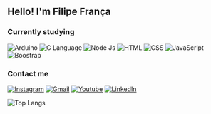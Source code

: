 ## Hello! I'm Filipe França

### Currently studying

![Arduino](https://img.shields.io/badge/Arduino_IDE-00979D?style=for-the-badge&logo=arduino&logoColor=white)
![C Language](https://img.shields.io/badge/C-00599C?style=for-the-badge&logo=c&logoColor=white)
![Node Js](https://img.shields.io/badge/Node.js-43853D?style=for-the-badge&logo=node.js&logoColor=white)
![HTML](https://img.shields.io/badge/HTML5-E34F26?style=for-the-badge&logo=html5&logoColor=white)
![CSS](https://img.shields.io/badge/CSS3-1572B6?style=for-the-badge&logo=css3&logoColor=white)
![JavaScript](https://img.shields.io/badge/JavaScript-F7DF1E?style=for-the-badge&logo=javascript&logoColor=black)
![Boostrap](https://img.shields.io/badge/Bootstrap-563D7C?style=for-the-badge&logo=bootstrap&logoColor=white)




### Contact me

[![Instagram](https://img.shields.io/badge/Instagram-E4405F?style=for-the-badge&logo=instagram&logoColor=white)](https://www.instagram.com/f.franca7/)
[![Gmail](https://img.shields.io/badge/Gmail-D14836?style=for-the-badge&logo=gmail&logoColor=white)](mailto:luisfilipelima08@gmail.com)
[![Youtube](https://img.shields.io/badge/YouTube-FF0000?style=for-the-badge&logo=youtube&logoColor=white)](https://www.youtube.com/channel/UCpR7z-UCul0q2fuamzV-g2A)
[![LinkedIn](https://img.shields.io/badge/LinkedIn-0077B5?style=for-the-badge&logo=linkedin&logoColor=white)](https://www.linkedin.com/in/filipe-frança-a53196279/)

![Top Langs](https://github-readme-stats.vercel.app/api/top-langs/?username=MeninoFranca&layout=compact)
